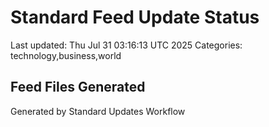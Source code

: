 # Standard Feed Update Status
Last updated: Thu Jul 31 03:16:13 UTC 2025
Categories: technology,business,world

## Feed Files Generated

Generated by Standard Updates Workflow
